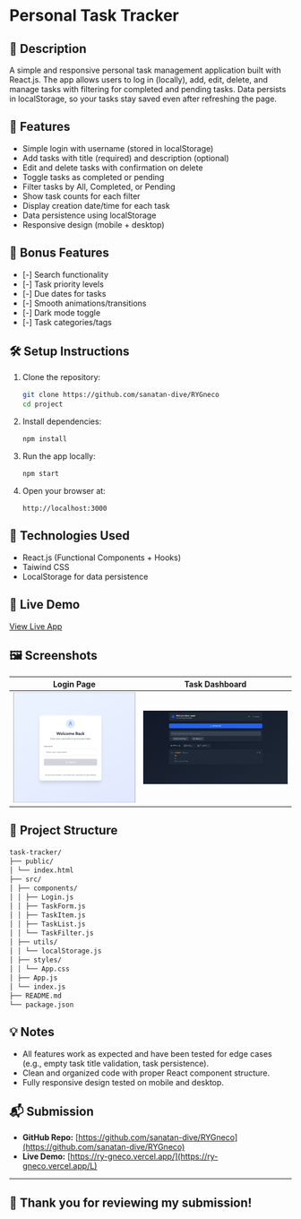 # Personal Task Tracker

## 📖 Description
A simple and responsive personal task management application built with React.js. The app allows users to log in (locally), add, edit, delete, and manage tasks with filtering for completed and pending tasks. Data persists in localStorage, so your tasks stay saved even after refreshing the page.

## 🚀 Features
- Simple login with username (stored in localStorage)
- Add tasks with title (required) and description (optional)
- Edit and delete tasks with confirmation on delete
- Toggle tasks as completed or pending
- Filter tasks by All, Completed, or Pending
- Show task counts for each filter
- Display creation date/time for each task
- Data persistence using localStorage
- Responsive design (mobile + desktop)

## 🌟 Bonus Features 
<!-- Remove if you didn’t implement these -->
- [-] Search functionality
- [-] Task priority levels
- [-] Due dates for tasks
- [-] Smooth animations/transitions
- [-] Dark mode toggle
- [-] Task categories/tags

## 🛠 Setup Instructions
1. Clone the repository:
    ```bash
    git clone https://github.com/sanatan-dive/RYGneco
    cd project
    ```
2. Install dependencies:
    ```bash
    npm install
    ```
3. Run the app locally:
    ```bash
    npm start
    ```
4. Open your browser at:
    ```
    http://localhost:3000
    ```

## 🧰 Technologies Used
- React.js (Functional Components + Hooks)
- Taiwind CSS
- LocalStorage for data persistence

## 🔗 Live Demo
[View Live App](https://ry-gneco.vercel.app/)

## 🖼 Screenshots
<!-- Replace the image URLs with your screenshots -->
| Login Page | Task Dashboard |
|------------|----------------|
| ![Login Screenshot](ss1.png) | ![Dashboard Screenshot](ss2.png) |

## 📂 Project Structure
```
task-tracker/
├── public/
│ └── index.html
├── src/
│ ├── components/
│ │ ├── Login.js
│ │ ├── TaskForm.js
│ │ ├── TaskItem.js
│ │ ├── TaskList.js
│ │ └── TaskFilter.js
│ ├── utils/
│ │ └── localStorage.js
│ ├── styles/
│ │ └── App.css
│ ├── App.js
│ └── index.js
├── README.md
└── package.json
```

## 💡 Notes
- All features work as expected and have been tested for edge cases (e.g., empty task title validation, task persistence).
- Clean and organized code with proper React component structure.
- Fully responsive design tested on mobile and desktop.

## 📬 Submission
- **GitHub Repo:** [https://github.com/sanatan-dive/RYGneco](https://github.com/sanatan-dive/RYGneco)
- **Live Demo:** [https://ry-gneco.vercel.app/](https://ry-gneco.vercel.app/L)

---

## 🙌 Thank you for reviewing my submission!
